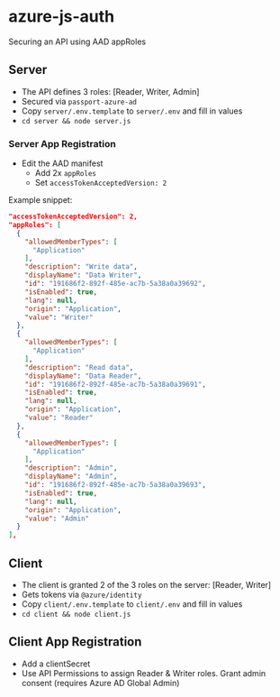 # azure-js-auth

Securing an API using AAD appRoles

## Server

* The API defines 3 roles: [Reader, Writer, Admin]
* Secured via `passport-azure-ad`
* Copy `server/.env.template` to `server/.env` and fill in values
* `cd server && node server.js`

### Server App Registration

* Edit the AAD manifest
  * Add 2x `appRoles`
  * Set `accessTokenAcceptedVersion: 2`

Example snippet:

```json
"accessTokenAcceptedVersion": 2,
"appRoles": [
  {
    "allowedMemberTypes": [
      "Application"
    ],
    "description": "Write data",
    "displayName": "Data Writer",
    "id": "191686f2-892f-485e-ac7b-5a38a0a39692",
    "isEnabled": true,
    "lang": null,
    "origin": "Application",
    "value": "Writer"
  },
  {
    "allowedMemberTypes": [
      "Application"
    ],
    "description": "Read data",
    "displayName": "Data Reader",
    "id": "191686f2-892f-485e-ac7b-5a38a0a39691",
    "isEnabled": true,
    "lang": null,
    "origin": "Application",
    "value": "Reader"
  },
  {
    "allowedMemberTypes": [
      "Application"
    ],
    "description": "Admin",
    "displayName": "Admin",
    "id": "191686f2-892f-485e-ac7b-5a38a0a39693",
    "isEnabled": true,
    "lang": null,
    "origin": "Application",
    "value": "Admin"
  }
],
```

## Client

* The client is granted 2 of the 3 roles on the server: [Reader, Writer]
* Gets tokens via `@azure/identity`
* Copy `client/.env.template` to `client/.env` and fill in values
* `cd client && node client.js`

## Client App Registration

* Add a clientSecret
* Use API Permissions to assign Reader & Writer roles. Grant admin consent (requires Azure AD Global Admin)
